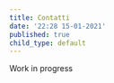 ```yaml
---
title: Contatti
date: '22:28 15-01-2021'
published: true
child_type: default
---
```


Work in progress
